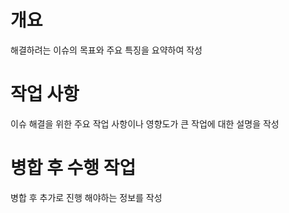 # 개요
해결하려는 이슈의 목표와 주요 특징을 요약하여 작성

# 작업 사항
이슈 해결을 위한 주요 작업 사항이나 영향도가 큰 작업에 대한 설명을 작성

# 병합 후 수행 작업
병합 후 추가로 진행 해야하는 정보를 작성
